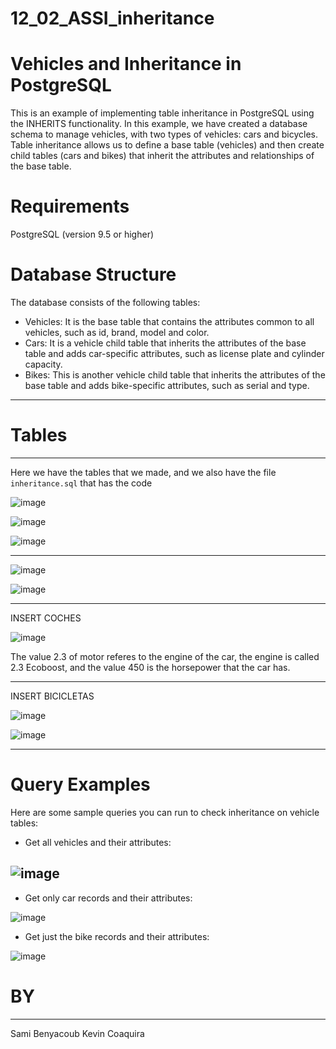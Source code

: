 # 12_02_ASSI_inheritance



# Vehicles and Inheritance in PostgreSQL

This is an example of implementing table inheritance in PostgreSQL using the INHERITS functionality. In this example, we have created a database schema to manage vehicles, with two types of vehicles: cars and bicycles. Table inheritance allows us to define a base table (vehicles) and then create child tables (cars and bikes) that inherit the attributes and relationships of the base table.



# Requirements

PostgreSQL (version 9.5 or higher)



# Database Structure

The database consists of the following tables:

  - Vehicles: It is the base table that contains the attributes common to all vehicles, such as id, brand, model and color.
  - Cars: It is a vehicle child table that inherits the attributes of the base table and adds car-specific attributes, such as license plate and cylinder capacity.
  - Bikes: This is another vehicle child table that inherits the attributes of the base table and adds bike-specific attributes, such as serial and type.

--------------------------------------------------------------------------------------------------------------------------------------------------------------------------------------------

# Tables
--------------------------------------------------------------------------------------------------------------------------------------------------------------------------------------------

Here we have the tables that we made, and we also have the file `inheritance.sql` that has the code

![image](https://github.com/sami24120/12_02_ASSI_inheritance/assets/116269453/c0408f92-96c4-452b-b99f-e2e820d4745f)





![image](https://github.com/sami24120/12_02_ASSI_inheritance/assets/116269453/f0455fb1-37cf-4ab0-96fd-46f07ed80323)




![image](https://github.com/sami24120/12_02_ASSI_inheritance/assets/116269453/6ca04195-ab9f-41bc-9a3e-f96da635ef2f)

--------------------------------------------------------------------------------------------------------------------------------------------------------------------------------------------


 
![image](https://github.com/sami24120/12_02_ASSI_inheritance/assets/116269453/56cb353b-c088-4495-a11a-099e395a63cc)

![image](https://github.com/sami24120/12_02_ASSI_inheritance/assets/116269453/5bc570e2-c3bc-491f-bd88-4f8cfb055fb9)


--------------------------------------------------------------------------------------------------------------------------------------------------------------------------------------------

INSERT COCHES

![image](https://github.com/sami24120/12_02_ASSI_inheritance/assets/116269453/fcc46f8a-f66b-490a-b3d5-210385049607)

The value 2.3 of motor referes to the engine of the car, the engine is called  2.3 Ecoboost, and the value 450 is the horsepower that the car has.


-------------------------------------------------------------------------------------------------------------------------------------------------------------------------------------------
INSERT BICICLETAS

![image](https://github.com/sami24120/12_02_ASSI_inheritance/assets/116269453/937c8b60-cfbe-4bce-a208-4d72ce4f9ff9)

![image](https://github.com/sami24120/12_02_ASSI_inheritance/assets/116269453/f315deb5-0163-4d22-b8a0-467c0df6431b)



-------------------------------------------------------------------------------------------------------------------------------------------------------------------------------------------

# Query Examples


Here are some sample queries you can run to check inheritance on vehicle tables:

  - Get all vehicles and their attributes:


![image](https://github.com/sami24120/12_02_ASSI_inheritance/assets/116269453/4fe3dd28-acd8-4987-aa41-a5520dd84b4e)
--------------------------------------------------------------------------------------------------------------------------------------------------------------------------------------------

  - Get only car records and their attributes:

![image](https://github.com/sami24120/12_02_ASSI_inheritance/assets/116269453/8283afea-efe3-443e-96a9-6e9a11dc4405)

  - Get just the bike records and their attributes:

![image](https://github.com/sami24120/12_02_ASSI_inheritance/assets/116269453/ff8efbb6-779e-48b3-8e15-f87608286691)




# BY

--------------------------------------------------------------------------------------------------------------------------------------------------------------------------------------------


Sami Benyacoub
Kevin Coaquira











